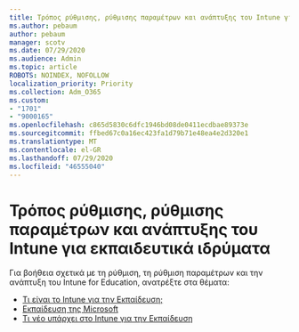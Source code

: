```yaml
---
title: Τρόπος ρύθμισης, ρύθμισης παραμέτρων και ανάπτυξης του Intune για εκπαιδευτικά ιδρύματα
ms.author: pebaum
author: pebaum
manager: scotv
ms.date: 07/29/2020
ms.audience: Admin
ms.topic: article
ROBOTS: NOINDEX, NOFOLLOW
localization_priority: Priority
ms.collection: Adm_O365
ms.custom:
- "1701"
- "9000165"
ms.openlocfilehash: c865d5830c6dfc1946bd08de0411ecdbae89373e
ms.sourcegitcommit: ffbed67c0a16ec423fa1d79b71e48ea4e2d320e1
ms.translationtype: MT
ms.contentlocale: el-GR
ms.lasthandoff: 07/29/2020
ms.locfileid: "46555040"
---
```

# <a name="how-to-set-up-configure-and-deploy-intune-for-education"></a>Τρόπος ρύθμισης, ρύθμισης παραμέτρων και ανάπτυξης του Intune για εκπαιδευτικά ιδρύματα

Για βοήθεια σχετικά με τη ρύθμιση, τη ρύθμιση παραμέτρων και την ανάπτυξη του Intune for Education, ανατρέξτε στα θέματα:

- [Τι είναι το Intune για την Εκπαίδευση;](https://docs.microsoft.com/intune-education/what-is-intune-for-education)
- [Εκπαίδευση της Microsoft](https://www.microsoft.com/education/intune/default.aspx)
- [Τι νέο υπάρχει στο Intune για την Εκπαίδευση](https://docs.microsoft.com/intune-education/whats-new-in-edu)
